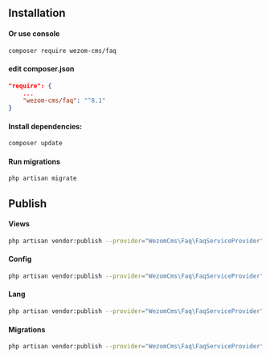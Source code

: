 ## Installation

#### Or use console
```bash
composer require wezom-cms/faq
```
#### edit composer.json
```json
"require": {
    ...
    "wezom-cms/faq": "^8.1"
}
```
#### Install dependencies:
```bash
composer update
```
#### Run migrations
```bash
php artisan migrate
```

## Publish

#### Views
```bash
php artisan vendor:publish --provider="WezomCms\Faq\FaqServiceProvider" --tag="views"
```
#### Config
```bash
php artisan vendor:publish --provider="WezomCms\Faq\FaqServiceProvider" --tag="config"
```
#### Lang
```bash
php artisan vendor:publish --provider="WezomCms\Faq\FaqServiceProvider" --tag="lang"
```
#### Migrations
```bash
php artisan vendor:publish --provider="WezomCms\Faq\FaqServiceProvider" --tag="migrations"
```

